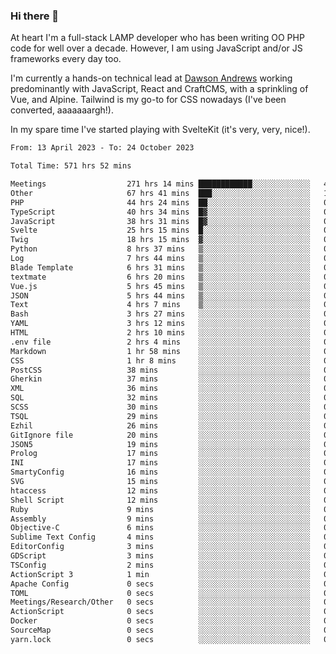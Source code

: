 ### Hi there 👋

<!--
**JamesNock/JamesNock** is a ✨ _special_ ✨ repository because its `README.md` (this file) appears on your GitHub profile.

Here are some ideas to get you started:

- 🔭 I’m currently working on ...
- 🌱 I’m currently learning ...
- 👯 I’m looking to collaborate on ...
- 🤔 I’m looking for help with ...
- 💬 Ask me about ...
- 📫 How to reach me: ...
- 😄 Pronouns: ...
- ⚡ Fun fact: ...
-->
At heart I'm a full-stack LAMP developer who has been writing OO PHP code for well over a decade. However, I am using JavaScript and/or JS frameworks every day too.

I'm currently a hands-on technical lead at [Dawson Andrews](https://www.dawsonandrews.com/) working predominantly with JavaScript, React and CraftCMS, with a sprinkling of Vue, and Alpine. Tailwind is my go-to for CSS nowadays (I've been converted, aaaaaaargh!).

In my spare time I've started playing with SvelteKit (it's very, very, nice!).

<!--START_SECTION:waka-->

```txt
From: 13 April 2023 - To: 24 October 2023

Total Time: 571 hrs 52 mins

Meetings                  271 hrs 14 mins ████████████░░░░░░░░░░░░░   47.45 %
Other                     67 hrs 41 mins  ███░░░░░░░░░░░░░░░░░░░░░░   11.84 %
PHP                       44 hrs 24 mins  ██░░░░░░░░░░░░░░░░░░░░░░░   07.77 %
TypeScript                40 hrs 34 mins  █▓░░░░░░░░░░░░░░░░░░░░░░░   07.10 %
JavaScript                38 hrs 31 mins  █▓░░░░░░░░░░░░░░░░░░░░░░░   06.74 %
Svelte                    25 hrs 15 mins  █░░░░░░░░░░░░░░░░░░░░░░░░   04.42 %
Twig                      18 hrs 15 mins  ▓░░░░░░░░░░░░░░░░░░░░░░░░   03.19 %
Python                    8 hrs 37 mins   ▒░░░░░░░░░░░░░░░░░░░░░░░░   01.51 %
Log                       7 hrs 44 mins   ▒░░░░░░░░░░░░░░░░░░░░░░░░   01.35 %
Blade Template            6 hrs 31 mins   ▒░░░░░░░░░░░░░░░░░░░░░░░░   01.14 %
textmate                  6 hrs 20 mins   ▒░░░░░░░░░░░░░░░░░░░░░░░░   01.11 %
Vue.js                    5 hrs 45 mins   ▒░░░░░░░░░░░░░░░░░░░░░░░░   01.01 %
JSON                      5 hrs 44 mins   ▒░░░░░░░░░░░░░░░░░░░░░░░░   01.01 %
Text                      4 hrs 7 mins    ▒░░░░░░░░░░░░░░░░░░░░░░░░   00.72 %
Bash                      3 hrs 27 mins   ░░░░░░░░░░░░░░░░░░░░░░░░░   00.61 %
YAML                      3 hrs 12 mins   ░░░░░░░░░░░░░░░░░░░░░░░░░   00.56 %
HTML                      2 hrs 10 mins   ░░░░░░░░░░░░░░░░░░░░░░░░░   00.38 %
.env file                 2 hrs 4 mins    ░░░░░░░░░░░░░░░░░░░░░░░░░   00.36 %
Markdown                  1 hr 58 mins    ░░░░░░░░░░░░░░░░░░░░░░░░░   00.35 %
CSS                       1 hr 8 mins     ░░░░░░░░░░░░░░░░░░░░░░░░░   00.20 %
PostCSS                   38 mins         ░░░░░░░░░░░░░░░░░░░░░░░░░   00.11 %
Gherkin                   37 mins         ░░░░░░░░░░░░░░░░░░░░░░░░░   00.11 %
XML                       36 mins         ░░░░░░░░░░░░░░░░░░░░░░░░░   00.11 %
SQL                       32 mins         ░░░░░░░░░░░░░░░░░░░░░░░░░   00.09 %
SCSS                      30 mins         ░░░░░░░░░░░░░░░░░░░░░░░░░   00.09 %
TSQL                      29 mins         ░░░░░░░░░░░░░░░░░░░░░░░░░   00.09 %
Ezhil                     26 mins         ░░░░░░░░░░░░░░░░░░░░░░░░░   00.08 %
GitIgnore file            20 mins         ░░░░░░░░░░░░░░░░░░░░░░░░░   00.06 %
JSON5                     19 mins         ░░░░░░░░░░░░░░░░░░░░░░░░░   00.06 %
Prolog                    17 mins         ░░░░░░░░░░░░░░░░░░░░░░░░░   00.05 %
INI                       17 mins         ░░░░░░░░░░░░░░░░░░░░░░░░░   00.05 %
SmartyConfig              16 mins         ░░░░░░░░░░░░░░░░░░░░░░░░░   00.05 %
SVG                       15 mins         ░░░░░░░░░░░░░░░░░░░░░░░░░   00.05 %
htaccess                  12 mins         ░░░░░░░░░░░░░░░░░░░░░░░░░   00.04 %
Shell Script              12 mins         ░░░░░░░░░░░░░░░░░░░░░░░░░   00.04 %
Ruby                      9 mins          ░░░░░░░░░░░░░░░░░░░░░░░░░   00.03 %
Assembly                  9 mins          ░░░░░░░░░░░░░░░░░░░░░░░░░   00.03 %
Objective-C               6 mins          ░░░░░░░░░░░░░░░░░░░░░░░░░   00.02 %
Sublime Text Config       4 mins          ░░░░░░░░░░░░░░░░░░░░░░░░░   00.01 %
EditorConfig              3 mins          ░░░░░░░░░░░░░░░░░░░░░░░░░   00.01 %
GDScript                  3 mins          ░░░░░░░░░░░░░░░░░░░░░░░░░   00.01 %
TSConfig                  2 mins          ░░░░░░░░░░░░░░░░░░░░░░░░░   00.01 %
ActionScript 3            1 min           ░░░░░░░░░░░░░░░░░░░░░░░░░   00.00 %
Apache Config             0 secs          ░░░░░░░░░░░░░░░░░░░░░░░░░   00.00 %
TOML                      0 secs          ░░░░░░░░░░░░░░░░░░░░░░░░░   00.00 %
Meetings/Research/Other   0 secs          ░░░░░░░░░░░░░░░░░░░░░░░░░   00.00 %
ActionScript              0 secs          ░░░░░░░░░░░░░░░░░░░░░░░░░   00.00 %
Docker                    0 secs          ░░░░░░░░░░░░░░░░░░░░░░░░░   00.00 %
SourceMap                 0 secs          ░░░░░░░░░░░░░░░░░░░░░░░░░   00.00 %
yarn.lock                 0 secs          ░░░░░░░░░░░░░░░░░░░░░░░░░   00.00 %
```

<!--END_SECTION:waka-->
